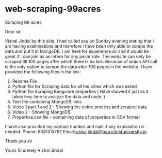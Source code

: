 # web-scraping-99acres
Scraping 99 acres

Dear sir,

Vishal Jindal by this side, I had called you on Sunday evening stating that I am having examinations and therefore I have been only able to scrape the data and put it in MongoDB. I am here for experience sir and it would be great if I can join as an intern for any junior role. The website can only be scraped till 100 pages after which there is no link. Because of which API call is the only option to scrape the data after 100 pages in the website. I have provided the following files in the link:

1) Readme File
2) Python file for Scraping data for all the cities which was asked
3) Python file Scraping Bangalore properties ( Have showed it just as it takes less time to analyze the data and code. )
4) Text file containing MongoDB links
5) Video 1 part 1 and 2 - Showing the entire process and scraped data 
6) Video 2 - Showing MongoDB
7) Properties.csv file - containing data of properties in CSV format

I have also provided my contact number and mail if any explanation is needed.
Phone: 9081315782
Email:vishal.jindal@bca.christuniversity.in


Thank you sir

Yours Sincerely
Vishal Jindal
